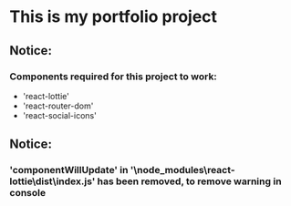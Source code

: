 # This is my portfolio project

## Notice:  
### Components required for this project to work: 
* 'react-lottie'
* 'react-router-dom'
* 'react-social-icons'
## Notice:  
### 'componentWillUpdate' in '\node_modules\react-lottie\dist\index.js' has been removed, to remove warning in console 